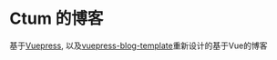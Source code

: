 # Ctum 的博客

基于[Vuepress](https://vuepress.vuejs.org/zh/), 以及[vuepress-blog-template](https://vuepress-blog-boilerplate.bencodezen.io/)重新设计的基于Vue的博客
